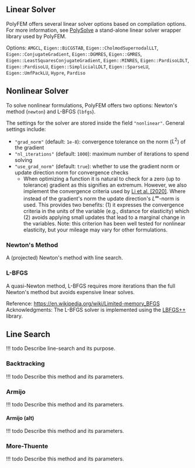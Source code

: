 ## Linear Solver

PolyFEM offers several linear solver options based on compilation options. For more information, see [PolySolve](../polysolve.md) a stand-alone linear solver wrapper library used by PolyFEM.

Options: `AMGCL`, `Eigen::BiCGSTAB`, `Eigen::CholmodSupernodalLLT`, `Eigen::ConjugateGradient`, `Eigen::DGMRES`, `Eigen::GMRES`, `Eigen::LeastSquaresConjugateGradient`, `Eigen::MINRES`, `Eigen::PardisoLDLT`, `Eigen::PardisoLU`, `Eigen::SimplicialLDLT`, `Eigen::SparseLU`, `Eigen::UmfPackLU`, `Hypre`, `Pardiso` 


## Nonlinear Solver

To solve nonlinear formulations, PolyFEM offers two options: Newton's method (`newton`) and L-BFGS (`lbfgs`).

The settings for the solver are stored inside the field `"nonlinear"`. General settings include:

* `"grad_norm"` (default: `1e-8`): convergence tolerance on the norm ($L^2$) of the gradient
* `"nl_iterations"` (default: `1000`): maximum number of iterations to spend solving
* `"use_grad_norm"` (default: `true`): whether to use the gradient norm or update direction norm for convergence checks
    * When optimizing a function it is natural to check for a zero (up to tolerance) gradient as this signifies an extremum. However, we also implement the convergence criteria used by [Li et al. [2020]](https://ipc-sim.github.io/). Where instead of the gradient's norm the update direction's $L^\infty$-norm is used. This provides two benefits: (1) it expresses the convergence criteria in the units of the variable (e.g., distance for elasticity) which (2) avoids applying small updates that lead to a marginal change in the variables. Note: this criterion has been well tested for nonlinear elasticity, but your mileage may vary for other formulations.
    <!-- * As a sanity check, there is always a check that $\|\nabla f\| < 10^{-2}$ to make sure the solver does not converge with a large gradient. -->

### Newton's Method

A (projected) Newton's method with line search.

### L-BFGS

A quasi-Newton method, L-BFGS requires more iterations than the full Newton's method but avoids expensive linear solves.

Reference: https://en.wikipedia.org/wiki/Limited-memory_BFGS<br>
Acknowledgments: The L-BFGS solver is implemented using the [LBFGS++](https://github.com/yixuan/LBFGSpp) library.

## Line Search

!!! todo
    Describe line-search and its purpose.

### Backtracking

!!! todo
    Describe this method and its parameters.

### Armijo

!!! todo
    Describe this method and its parameters.

#### Armijo (alt)

!!! todo
    Describe this method and its parameters.

### More-Thuente

!!! todo
    Describe this method and its parameters.